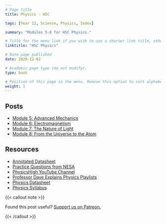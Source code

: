```yaml
---
# Page title
title: Physics - HSC

tags: [Year 12, Science, Physics, Index]

summary: "Modules 5-8 for HSC Physics."

# Title for the menu link if you wish to use a shorter link title, otherwise remove this option.
linktitle: "HSC Physics"

# Date page published
date: 2020-12-02

# Academic page type (do not modify).
type: book

# Position of this page in the menu. Remove this option to sort alphabetically.
weight: 1
---
```


## Posts

- [Module 5: Advanced Mechanics](physics-module-5)
- [Module 6: Electromagnetism](physics-module-6)
- [Module 7: The Nature of Light](physics-module-7)
- [Module 8: From the Universe to the Atom](physics-module-8)

## Resources

- [Annotated Datasheet](resource-annotated-datasheet/)
- [Practice Questions from NESA](resource-nesa-bonus-questions/)
- [PhysicsHigh YouTube Channel](https://www.youtube.com/channel/UCFtAsDXpzJVpvgTxnlhHbQA)
- [Professor Dave Explains Physics Playlists](https://www.youtube.com/c/ProfessorDaveExplains/playlists?view=50&sort=dd&shelf_id=2)
- [Physics Datasheet](https://datasheets.hsc.one/physics.pdf)
- [Physics Syllabus](/nesa/ca65f106-4fb3-4aed-987c-1a9ba3427a31/physics-stage-6-syllabus-2017.pdf?MOD=AJPERES&CVID=)

{{< callout note >}}

Found this post useful? [Support us on Patreon.](https://patreon.com/hscone/)

{{< /callout >}}
